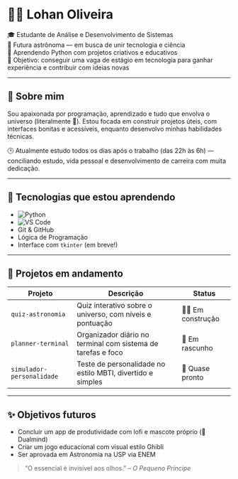 # 👩‍💻 Lohan Oliveira

🎓 Estudante de Análise e Desenvolvimento de Sistemas  
🌌 Futura astrônoma — em busca de unir tecnologia e ciência  
🐍 Aprendendo Python com projetos criativos e educativos  
🎯 Objetivo: conseguir uma vaga de estágio em tecnologia para ganhar experiência e contribuir com ideias novas

---

## 🌱 Sobre mim

Sou apaixonada por programação, aprendizado e tudo que envolva o universo (literalmente 🌙). Estou focada em construir projetos úteis, com interfaces bonitas e acessíveis, enquanto desenvolvo minhas habilidades técnicas.

🕒 Atualmente estudo todos os dias após o trabalho (das 22h às 6h) — conciliando estudo, vida pessoal e desenvolvimento de carreira com muita dedicação.

---

## 💼 Tecnologias que estou aprendendo

- ![Python](https://img.shields.io/badge/Python-3776AB?style=for-the-badge&logo=python&logoColor=white)
- ![VS Code](https://img.shields.io/badge/VSCode-007ACC?style=for-the-badge&logo=visual-studio-code&logoColor=white)
- Git & GitHub  
- Lógica de Programação  
- Interface com `tkinter` (em breve!)

---

## 🚧 Projetos em andamento

| Projeto | Descrição | Status |
|--------|-----------|--------|
| `quiz-astronomia` | Quiz interativo sobre o universo, com níveis e pontuação | 👩‍🔬 Em construção |
| `planner-terminal` | Organizador diário no terminal com sistema de tarefas e foco | 🧘 Em rascunho |
| `simulador-personalidade` | Teste de personalidade no estilo MBTI, divertido e simples | 🧠 Quase pronto |

---

## ✨ Objetivos futuros

- Concluir um app de produtividade com lofi e mascote próprio (🌙 Dualmind)
- Criar um jogo educacional com visual estilo Ghibli
- Ser aprovada em Astronomia na USP via ENEM


> “O essencial é invisível aos olhos.” – *O Pequeno Príncipe*

